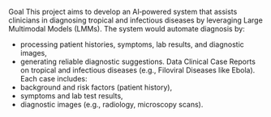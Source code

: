 Goal
This project aims to develop an AI‑powered system that assists clinicians in diagnosing tropical
and infectious diseases by leveraging Large Multimodal Models (LMMs). The system would
automate diagnosis by:
- processing patient histories, symptoms, lab results, and diagnostic images,
- generating reliable diagnostic suggestions.
Data
Clinical Case Reports on tropical and infectious diseases (e.g., Filoviral Diseases like Ebola).
Each case includes:
- background and risk factors (patient history),
- symptoms and lab test results,
- diagnostic images (e.g., radiology, microscopy scans).
